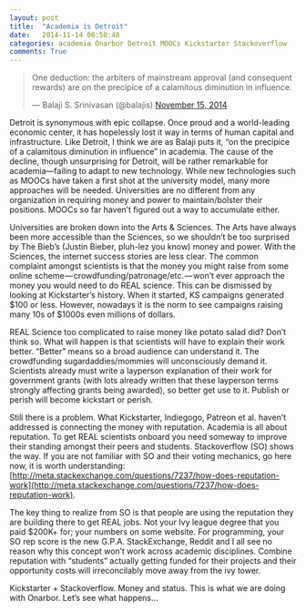 ```yaml
---
layout: post
title:  "Academia is Detroit"
date:   2014-11-14 06:50:48
categories: academia Onarbor Detroit MOOCs Kickstarter Stackoverflow
comments: True
---
```



<blockquote class="twitter-tweet" data-conversation="none" lang="en"><p lang="en" dir="ltr">One deduction: the arbiters of mainstream approval (and consequent rewards) are on the precipice of a calamitous diminution in influence.</p>&mdash; Balaji S. Srinivasan (@balajis) <a href="https://twitter.com/balajis/status/533508051450347520">November 15, 2014</a></blockquote>
<script async src="//platform.twitter.com/widgets.js" charset="utf-8"></script>


Detroit is synonymous with epic collapse. Once proud and a world-leading economic center, it has hopelessly lost it way in terms of human capital and infrastructure. Like Detroit, I think we are as Balaji puts it, “on the precipice of a calamitous diminution in influence” in academia. The cause of the decline, though unsurprising for Detroit, will be rather remarkable for academia—failing to adapt to new technology. While new technologies such as MOOCs have taken a first shot at the university model, many more approaches will be needed. Universities are no different from any organization in requiring money and power to maintain/bolster their positions. MOOCs so far haven’t figured out a way to accumulate either.

Universities are broken down into the Arts & Sciences. The Arts have always been more accessible than the Sciences, so we shouldn’t be too surprised by The Bieb’s (Justin Bieber, pluh-lez you know) money and power. With the Sciences, the internet success stories are less clear. The common complaint amongst scientists is that the money you might raise from some online scheme — crowdfunding/patronage/etc. — won’t ever approach the money you would need to do REAL science. This can be dismissed by looking at Kickstarter’s history. When it started, KS campaigns generated $100 or less. However, nowadays it is the norm to see campaigns raising many 10s of $1000s even millions of dollars.

REAL Science too complicated to raise money like potato salad did? Don’t think so. What will happen is that scientists will have to explain their work better. “Better” means so a broad audience can understand it. The crowdfunding sugardaddies/mommies will unconsciously demand it. Scientists already must write a layperson explanation of their work for government grants (with lots already written that these layperson terms strongly affecting grants being awarded), so better get use to it. Publish or perish will become kickstart or perish.

Still there is a problem. What Kickstarter, Indiegogo, Patreon et al. haven’t addressed is connecting the money with reputation. Academia is all about reputation. To get REAL scientists onboard you need someway to improve their standing amongst their peers and students. Stackoverflow (SO) shows the way. If you are not familiar with SO and their voting mechanics, go here now, it is worth understanding: [http://meta.stackexchange.com/questions/7237/how-does-reputation-work](http://meta.stackexchange.com/questions/7237/how-does-reputation-work).

The key thing to realize from SO is that people are using the reputation they are building there to get REAL jobs. Not your Ivy league degree that you paid $200K+ for; your numbers on some website. For programming, your SO rep score is the new G.P.A. StackExchange, Reddit and I all see no reason why this concept won’t work across academic disciplines. Combine reputation with “students” actually getting funded for their projects and their opportunity costs will irreconcilably move away from the ivy tower.

Kickstarter + Stackoverflow. Money and status. This is what we are doing with Onarbor. Let’s see what happens…
